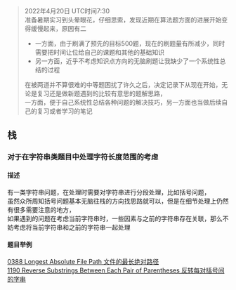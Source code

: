 > 2022年4月20日 UTC时间7:30  
> 准备暑期实习到头晕眼花，仔细思索，发现近期在算法题方面的进展开始变得缓慢起来，原因有二  
> - 一方面，由于刷满了预先的目标500题，现在的刷题量有所减少，同时需要把时间让位给自己的课题和其他的基础知识  
> - 另一方面，近乎不考虑知识点方向的无脑刷题让我缺少了一个系统性总结的过程  
> 
> 在被两道并不算很难的中等题困扰了许久之后，决定记录下从现在开始，无论是复习还是做新题遇到的比较有意思的题解思路，  
> 一方面，便于自己系统性总结各种问题的解决技巧，另一方面也当做后续自己的复习或者学习的笔记  

## 栈
### 对于在字符串类题目中处理字符长度范围的考虑
#### 描述
有一类字符串问题，在处理时需要对字符串进行分段处理，比如括号问题，  
虽然众所周知括号问题基本无脑往栈的方向找思路就可以，但是在细节处理上仍然有很多需要注意的地方，  
如果遇到的问题在考虑当前字符串时，一些因素与之前的字符串存在关联，那么不妨考虑将当前字符串和之前的字符串一起处理  
#### 题目举例
[0388 Longest Absolute File Path 文件的最长绝对路径](./%230388%20Longest%20Absolute%20File%20Path%20文件的最长绝对路径.md)  
[1190 Reverse Substrings Between Each Pair of Parentheses 反转每对括号间的字串](./%231190%20Reverse%20Substrings%20Between%20Each%20Pair%20of%20Parentheses%20反转每对括号间的字串.md)  
